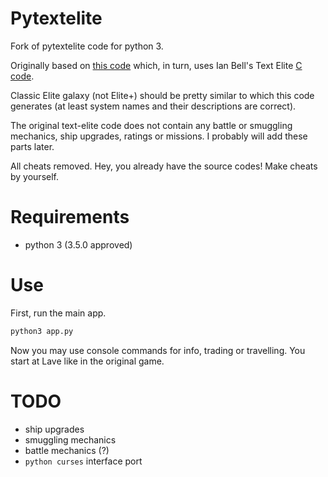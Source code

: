 # Pytextelite
Fork of pytextelite code for python 3.

Originally based on [this code](http://automaticromantic.com/static/misc/pytxtelite.txt) which, in turn, uses Ian Bell's Text Elite [C code](http://www.elitehomepage.org/text/index.htm).

Classic Elite galaxy (not Elite+) should be pretty similar to which this code generates (at least system names and their descriptions are correct).

The original text-elite code does not contain any battle or smuggling mechanics, ship upgrades, ratings or missions. I probably will add these parts later.

All cheats removed. Hey, you already have the source codes! Make cheats by yourself.

# Requirements
- python 3 (3.5.0 approved)

# Use
First, run the main app.
```python
python3 app.py
```
Now you may use console commands for info, trading or travelling. You start at Lave like in the original game.

# TODO
- ship upgrades
- smuggling mechanics
- battle mechanics (?)
- `python curses` interface port
